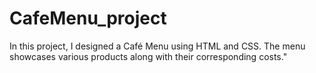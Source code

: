# CafeMenu_project

In this project, I designed a Café Menu using HTML and CSS. The menu showcases various products along with their corresponding costs."







